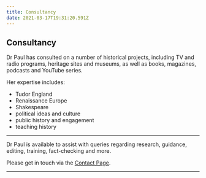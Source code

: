 ```yaml
---
title: Consultancy
date: 2021-03-17T19:31:20.591Z
---
```


## Consultancy

Dr Paul has consulted on a number of historical projects, including TV and radio programs, heritage sites and museums, as well as books, magazines, podcasts and YouTube series. 
 
Her expertise includes: 
* Tudor England
* Renaissance Europe 
* Shakespeare 
* political ideas and culture 
* public history and engagement 
* teaching history


---

Dr Paul is available to assist with queries regarding research, guidance, editing, training, fact-checking and more. 

Please get in touch via the [Contact Page](/contact).


---
